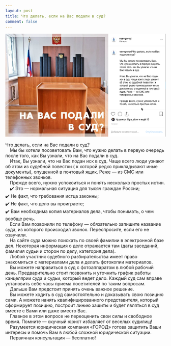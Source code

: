 ```yaml
---
layout: post
title: Что делать, если на Вас подали в суд?
comment: false
---
```

![Текст поста]( /sample/i/suditsa.png)

Что делать, если на Вас подали в суд?  
⠀
Мы бы хотели посоветовать Вам, что нужно делать в первую очередь после того, как Вы узнали, что на Вас подали в суд.  
⠀
Итак, Вы узнали, что на Вас подан иск в суд. Чаще всего люди узнают об этом из судебной повестки ( к которой редко прикладывают иные документы), опущенной в почтовый ящик. Реже — из СМС или телефонных звонков.  
⠀
Прежде всего, нужно успокоиться и понять несколько простых истин.  
⠀
✔️ Это — нормальная ситуация для тысяч граждан России;  
✔️ Не факт, что требования истца законны;  
✔️ Не факт, что дело вы проиграете;  
✔️ Вам необходима копия материалов дела, чтобы понимать, о чем вообще речь.  
⠀
Если Вам позвонили по телефону — обязательно запишите название суда, из которого происходил звонок. Переспросите, если его не озвучили.  
⠀
На сайте суда можно поискать по своей фамилии в электронной базе дел. Некоторая информация о деле отражается там (даты заседаний, фамилия судьи и сторон по делу, категория дела).  
⠀
Любой участник судебного разбирательства имеет право знакомиться с материалами дела и делать фотокопии материалов.  
⠀
Вы можете направиться в суд с фотоаппаратом в любой рабочий день. Предварительно стоит позвонить и уточнить график работы канцелярии суда и судьи, который ведет дело. Каждый суд сам вправе установить себе часы приема посетителей по таким вопросам.  
⠀
Дальше Вам предстоит принять очень важное решение.  
⠀
Вы можете ходить в суд самостоятельно и доказывать свою позицию сами. А можете нанять квалифицированного представителя, который сформирует позицию, построит линию защиты и будет являться в суд вместе с Вами или даже вместо Вас.  
⠀
Главное в этом вопросе не переоценить свои силы и свободное время. Помните — скучный юрист избавляет от веселых судилищ!  
⠀
Разумеется юридическая компания «ГОРОД» готова защитить Ваши интересы и помочь Вам в любой сложной юридической ситуации.  
⠀
Первичная консультация — бесплатно!  
